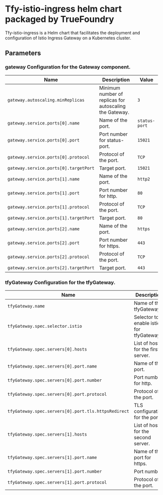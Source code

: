 # Tfy-istio-ingress helm chart packaged by TrueFoundry
Tfy-istio-ingress is a Helm chart that facilitates the deployment and configuration of Istio Ingress Gateway on a Kubernetes cluster.

## Parameters

### gateway Configuration for the Gateway component.

| Name                                  | Description                                             | Value         |
| ------------------------------------- | ------------------------------------------------------- | ------------- |
| `gateway.autoscaling.minReplicas`     | Minimum number of replicas for autoscaling the Gateway. | `3`           |
| `gateway.service.ports[0].name`       | Name of the port.                                       | `status-port` |
| `gateway.service.ports[0].port`       | Port number for status-port.                            | `15021`       |
| `gateway.service.ports[0].protocol`   | Protocol of the port.                                   | `TCP`         |
| `gateway.service.ports[0].targetPort` | Target port.                                            | `15021`       |
| `gateway.service.ports[1].name`       | Name of the port.                                       | `http2`       |
| `gateway.service.ports[1].port`       | Port number for http.                                   | `80`          |
| `gateway.service.ports[1].protocol`   | Protocol of the port.                                   | `TCP`         |
| `gateway.service.ports[1].targetPort` | Target port.                                            | `80`          |
| `gateway.service.ports[2].name`       | Name of the port.                                       | `https`       |
| `gateway.service.ports[2].port`       | Port number for https.                                  | `443`         |
| `gateway.service.ports[2].protocol`   | Protocol of the port.                                   | `TCP`         |
| `gateway.service.ports[2].targetPort` | Target port.                                            | `443`         |

### tfyGateway Configuration for the tfyGateway.

| Name                                                | Description                             | Value                 |
| --------------------------------------------------- | --------------------------------------- | --------------------- |
| `tfyGateway.name`                                   | Name of the tfyGateway.                 | `""`                  |
| `tfyGateway.spec.selector.istio`                    | Selector to enable istio for tfyGateway | `{{ .Release.Name }}` |
| `tfyGateway.spec.servers[0].hosts`                  | List of hosts for the first server.     | `[]`                  |
| `tfyGateway.spec.servers[0].port.name`              | Name of the port.                       | `http-tfy-wildcard`   |
| `tfyGateway.spec.servers[0].port.number`            | Port number for http.                   | `80`                  |
| `tfyGateway.spec.servers[0].port.protocol`          | Protocol of the port.                   | `HTTP`                |
| `tfyGateway.spec.servers[0].port.tls.httpsRedirect` | TLS configuration for the port.         | `true`                |
| `tfyGateway.spec.servers[1].hosts`                  | List of hosts for the second server.    | `[]`                  |
| `tfyGateway.spec.servers[1].port.name`              | Name of the port for https.             | `https-tfy-wildcard`  |
| `tfyGateway.spec.servers[1].port.number`            | Port number.                            | `443`                 |
| `tfyGateway.spec.servers[1].port.protocol`          | Protocol of the port.                   | `HTTPS`               |
